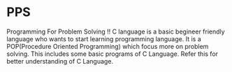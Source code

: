 # PPS
Programming For Problem Solving !! C language is a basic begineer friendly language who wants to start learning programming language. It is a POP(Procedure Oriented Programming) which focus more on problem solving. This includes some basic programs of C Language. Refer this for better understanding of C Language.
